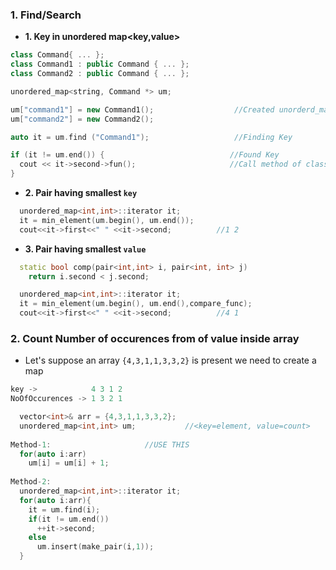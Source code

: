 ### 1. Find/Search
- **1. Key in unordered map<key,value>**
```c++
class Command{ ... };
class Command1 : public Command { ... };
class Command2 : public Command { ... };

unordered_map<string, Command *> um;

um["command1"] = new Command1();                  //Created unorderd_map
um["command2"] = new Command2();

auto it = um.find ("Command1");                   //Finding Key

if (it != um.end()) {                            //Found Key
  cout << it->second->fun();                     //Call method of class
}
```
-  **2. Pair having smallest `key`**
```c++
  unordered_map<int,int>::iterator it;
  it = min_element(um.begin(), um.end());
  cout<<it->first<<" " <<it->second;          //1 2
```

- **3. Pair having smallest `value`**
```c++
  static bool comp(pair<int,int> i, pair<int, int> j)
    return i.second < j.second;

  unordered_map<int,int>::iterator it;
  it = min_element(um.begin(), um.end(),compare_func);
  cout<<it->first<<" " <<it->second;          //4 1
```

### 2. Count Number of occurences from of value inside array
- Let's suppose an array `{4,3,1,1,3,3,2}` is present we need to create a map
```c++
key ->            4 3 1 2
NoOfOccurences -> 1 3 2 1

  vector<int>& arr = {4,3,1,1,3,3,2};
  unordered_map<int,int> um;           //<key=element, value=count>
  
Method-1:                     //USE THIS
  for(auto i:arr)
    um[i] = um[i] + 1;
  
Method-2:  
  unordered_map<int,int>::iterator it;
  for(auto i:arr){
    it = um.find(i);
    if(it != um.end())
      ++it->second;
    else
      um.insert(make_pair(i,1));
  }
```
